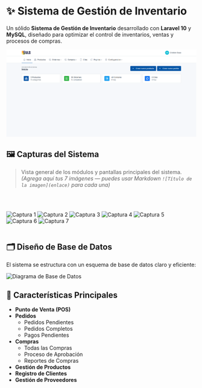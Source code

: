 # ✨ Sistema de Gestión de Inventario

Un sólido **Sistema de Gestión de Inventario** desarrollado con **Laravel 10** y **MySQL**, diseñado para optimizar el control de inventarios, ventas y procesos de compras.

![Dashboard](public/assets/img/image-github/image.png)

## 🖼️ Capturas del Sistema

> Vista general de los módulos y pantallas principales del sistema.  
> *(Agrega aquí tus 7 imágenes — puedes usar Markdown `![Título de la imagen](enlace)` para cada una)*

<br><br>
<!-- 🧩 Agrega tus capturas a continuación -->
![Captura 1]()
![Captura 2]()
![Captura 3]()
![Captura 4]()
![Captura 5]()
![Captura 6]()
![Captura 7]()
<br><br>

## 🗂️ Diseño de Base de Datos

El sistema se estructura con un esquema de base de datos claro y eficiente:

![Diagrama de Base de Datos](https://github.com/fajarghifar/inventory-management-system/assets/71541409/0c7d4163-96f5-4724-8741-4615e52ecf98)

## 🌟 Características Principales

- **Punto de Venta (POS)**
- **Pedidos**
  - Pedidos Pendientes  
  - Pedidos Completos  
  - Pagos Pendientes
- **Compras**
  - Todas las Compras  
  - Proceso de Aprobación  
  - Reportes de Compras
- **Gestión de Productos**
- **Registro de Clientes**
- **Gestión de Proveedores**
